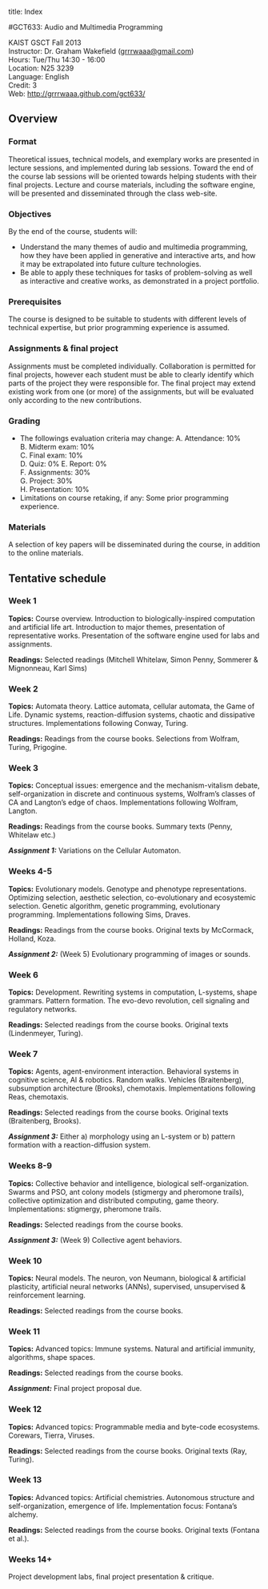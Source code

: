 title: Index


#GCT633: Audio and Multimedia Programming

KAIST GSCT Fall 2013  
Instructor: Dr. Graham Wakefield ([grrrwaaa@gmail.com](http://www.grahamwakefield.net))  
Hours: Tue/Thu 14:30 - 16:00  
Location: N25 3239  
Language: English   
Credit: 3  
Web: http://grrrwaaa.github.com/gct633/

## Overview



### Format

Theoretical issues, technical models, and exemplary works are presented in lecture sessions, and implemented during lab sessions. Toward the end of the course lab sessions will be oriented towards helping students with their final projects. Lecture and course materials, including the software engine, will be presented and disseminated through the class web-site.

### Objectives

By the end of the course, students will: 

* Understand the many themes of audio and multimedia programming, how they have been applied in generative and interactive arts, and how it may be extrapolated into future culture technologies. 
* Be able to apply these techniques for tasks of problem-solving as well as interactive and creative works, as demonstrated in a project portfolio.

### Prerequisites

The course is designed to be suitable to students with different levels of technical expertise, but prior programming experience is assumed.

### Assignments & final project

Assignments must be completed individually. Collaboration is permitted for final projects, however each student must be able to clearly identify which parts of the project they were responsible for. The final project may extend existing work from one (or more) of the assignments, but will be evaluated only according to the new contributions. 

### Grading

* The followings evaluation criteria may change: 
	A. Attendance:    10%    
	B. Midterm exam:  10%    
	C. Final exam:    10%    
	D. Quiz:          0% 
  	E. Report:        0%    
  	F. Assignments:   30%    
  	G. Project:       30%    
  	H. Presentation:  10% 
* Limitations on course retaking, if any: Some prior programming experience.

### Materials

A selection of key papers will be disseminated during the course, in addition to the online materials.

## Tentative schedule

### Week 1

**Topics:** Course overview. Introduction to biologically-inspired computation and artificial life art. Introduction to major themes, presentation of representative works. Presentation of the software engine used for labs and assignments.

**Readings:** Selected readings (Mitchell Whitelaw, Simon Penny, Sommerer & Mignonneau, Karl Sims)

### Week 2

**Topics:** Automata theory. Lattice automata, cellular automata, the Game of Life. 
Dynamic systems, reaction-diffusion systems, chaotic and dissipative structures. Implementations following Conway, Turing.

**Readings:** Readings from the course books. Selections from Wolfram, Turing, Prigogine. 

### Week 3

**Topics:** Conceptual issues: emergence and the mechanism-vitalism debate, self-organization in discrete and continuous systems, Wolfram’s classes of CA and Langton’s edge of chaos. Implementations following Wolfram, Langton. 

**Readings:** Readings from the course books. Summary texts (Penny, Whitelaw etc.)

***Assignment 1:*** Variations on the Cellular Automaton.

### Weeks 4-5

**Topics:** Evolutionary models. Genotype and phenotype representations. Optimizing selection, aesthetic selection, co-evolutionary and ecosystemic selection. Genetic algorithm, genetic programming, evolutionary programming. Implementations following Sims, Draves.

**Readings:** Readings from the course books. Original texts by McCormack, Holland, Koza. 

***Assignment 2:*** (Week 5) Evolutionary programming of images or sounds.


### Week 6

**Topics:** Development. Rewriting systems in computation, L-systems, shape grammars. Pattern formation. The evo-devo revolution, cell signaling and regulatory networks.

**Readings:** Selected readings from the course books. Original texts (Lindenmeyer, Turing). 

### Week 7

**Topics:** Agents, agent-environment interaction. Behavioral systems in cognitive science, AI & robotics. Random walks. Vehicles (Braitenberg), subsumption architecture (Brooks), chemotaxis. Implementations following Reas, chemotaxis.

**Readings:** Selected readings from the course books.  Original texts (Braitenberg, Brooks).

***Assignment 3:*** Either a) morphology using an L-system or b) pattern formation with a reaction-diffusion system.

### Weeks 8-9

**Topics:** Collective behavior and intelligence, biological self-organization. Swarms and PSO, ant colony models (stigmergy and pheromone trails), collective optimization and distributed computing, game theory.
Implementations: stigmergy, pheromone trails. 

**Readings:** Selected readings from the course books.  

***Assignment 3:*** (Week 9) Collective agent behaviors.

### Week 10

**Topics:** Neural models. The neuron, von Neumann, biological & artificial plasticity, artificial neural networks (ANNs), supervised, unsupervised & reinforcement learning.

**Readings:** Selected readings from the course books.

### Week 11

**Topics:** Advanced topics: Immune systems. Natural and artificial immunity, algorithms, shape spaces.

**Readings:** Selected readings from the course books.

***Assignment:*** Final project proposal due. 

### Week 12

**Topics:** Advanced topics: Programmable media and byte-code ecosystems. Corewars, Tierra, Viruses.

**Readings:** Selected readings from the course books. Original texts (Ray, Turing). 

### Week 13

**Topics:** Advanced topics: Artificial chemistries.  Autonomous structure and self-organization, emergence of life. Implementation focus: Fontana’s alchemy.

**Readings:** Selected readings from the course books. Original texts (Fontana et al.). 

### Weeks 14+

Project development labs, final project presentation & critique.

